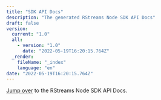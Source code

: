 ```yaml
---
title: "SDK API Docs"
description: "The generated RStreams Node SDK API Docs"
draft: false
version:
  current: "1.0"
  all:
    - version: "1.0"
      date: "2022-05-19T16:20:15.764Z"
  _render:
    fileName: "_index"
    language: "en"
date: "2022-05-19T16:20:15.764Z"
---
```


[Jump over](https://leoplatform.github.io/Nodejs/) to the RStreams Node SDK API Docs.